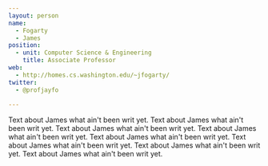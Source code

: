 ```yaml
---
layout: person
name:
  - Fogarty
  - James
position:
  - unit: Computer Science & Engineering
    title: Associate Professor
web: 
  - http://homes.cs.washington.edu/~jfogarty/
twitter:
  - @profjayfo
  
---
```


Text about James what ain't been writ yet. Text about James what ain't been writ yet.
Text about James what ain't been writ yet. Text about James what ain't been writ yet.
Text about James what ain't been writ yet. Text about James what ain't been writ yet.
Text about James what ain't been writ yet. Text about James what ain't been writ yet.
